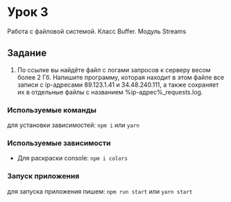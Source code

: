 # Урок 3
Работа с файловой системой. Класс Buffer. Модуль Streams

## Задание
1. По ссылке вы найдёте файл с логами запросов к серверу весом более 2 Гб. Напишите программу, которая находит в этом файле все записи с ip-адресами 89.123.1.41 и 34.48.240.111, а также сохраняет их в отдельные файлы с названием %ip-адрес%_requests.log.

### Используемые команды
для установки зависимостей: `npm i` или `yarn`

### Используемые зависимости
- Для раскраски console: `npm i colors`

### Запуск приложения
для запуска приложения пишем: `npm run start` или `yarn start`
